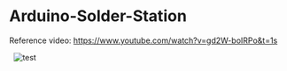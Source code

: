 # Arduino-Solder-Station

Reference video: https://www.youtube.com/watch?v=gd2W-boIRPo&t=1s

&nbsp;
![test](https://github.com/Peppson/Arduino-solder-station/blob/main/Schematics.PNG)

